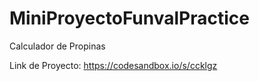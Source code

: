 # MiniProyectoFunvalPractice
Calculador de Propinas

Link de Proyecto: https://codesandbox.io/s/ccklgz
